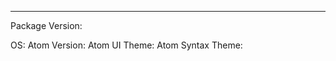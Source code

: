 <!-- Add your content here -->


---
<!-- INSTRUCTION: Complete the information below -->
<!--tree-view-git-status package -->
Package Version:
<!--development environment -->
OS:
Atom Version: 
Atom UI Theme:
Atom Syntax Theme:
